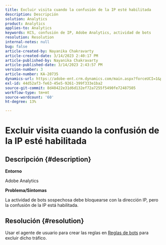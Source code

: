 ```yaml
---
title: Excluir visita cuando la confusión de la IP esté habilitada
description: Descripción
solution: Analytics
product: Analytics
applies-to: Analytics
keywords: KCS, confusión de IP, Adobe Analytics, actividad de bots
resolution: Resolution
internal-notes: null
bug: false
article-created-by: Nayanika Chakravarty
article-created-date: 3/14/2023 2:40:17 PM
article-published-by: Nayanika Chakravarty
article-published-date: 3/14/2023 2:43:57 PM
version-number: 3
article-number: KA-20735
dynamics-url: https://adobe-ent.crm.dynamics.com/main.aspx?forceUCI=1&pagetype=entityrecord&etn=knowledgearticle&id=a7314f20-76c2-ed11-83ff-6045bd006a22
exl-id: 44d52af3-fe63-45e5-9261-399f333e1ba2
source-git-commit: 8d40422e31d6d132ef72a7255f5490fe72487505
workflow-type: tm+mt
source-wordcount: '60'
ht-degree: 13%

---
```


# Excluir visita cuando la confusión de la IP esté habilitada

## Descripción {#description}


<b>Entorno</b>

Adobe Analytics

<b>Problema/Síntomas</b>

La actividad de bots sospechosa debe bloquearse con la dirección IP, pero la confusión de la IP está habilitada.


## Resolución {#resolution}


Usar el agente de usuario para crear las reglas en [Reglas de bots](https://experienceleague.adobe.com/docs/analytics/admin/admin-tools/manage-report-suites/edit-report-suite/report-suite-general/bot-removal/bot-rules.html?lang=en) para excluir dicho tráfico.
